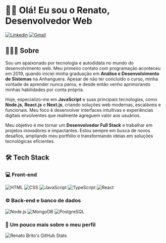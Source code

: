 # 👋🏽 Olá! Eu sou o Renato, Desenvolvedor Web

[![Linkedin](https://img.shields.io/badge/-Linkedin-333333?style=flat&logo=Linkedin)](https://www.linkedin.com/in/renatobritodev/)
[![Gmail](https://img.shields.io/badge/-Gmail-333333?style=flat&logo=Gmail)](mailto:dev.renatobrito@gmail.com)

## 👨🏾‍💻 Sobre
Sou um apaixonado por tecnologia e autodidata no mundo do desenvolvimento web. Meu primeiro contato com programação aconteceu em 2019, quando iniciei minha graduação em **Análise e Desenvolvimento de Sistemas** na Anhanguera. Apesar de não ter concluído o curso, minha vontade de aprender nunca parou, e desde então venho aprimorando minhas habilidades por conta própria.

Hoje, especializo-me em **JavaScript** e suas principais tecnologias, como **Node.js**, **React.js** e **Next.js**, criando soluções web modernas, escaláveis e funcionais. Meu foco é desenvolver interfaces intuitivas e experiências digitais envolventes que realmente agreguem valor aos usuários.

Meu objetivo é me tornar um **Desenvolvedor Full Stack** e trabalhar em projetos inovadores e impactantes. Estou sempre em busca de novos desafios, ampliando meu portfólio e transformando ideias em soluções tecnológicas eficientes.

## 🛠️ Tech Stack

### 💻 Front-end

![HTML](https://img.shields.io/badge/-HTML-333333?style=flat&logo=HTML5)
![CSS](https://img.shields.io/badge/-CSS-333333?style=flat&logo=CSS3&logoColor=1572B6)
![JavaScript](https://img.shields.io/badge/-JavaScript-333333?style=flat&logo=javascript)
![TypeScript](https://img.shields.io/badge/-TypeScript-333333?style=flat&logo=typescript&logoColor=2D79C7)
![React](https://img.shields.io/badge/-React-333333?style=flat&logo=react)

### ⚙️ Back-end e banco de dados

![Node.js][def]
![MongoDB](https://img.shields.io/badge/-MongoDB-333333?style=flat&logo=mongodb)
![PostgreSQL](https://img.shields.io/badge/-PostgreSQL-333333?style=flat&logo=postgresql)

### 🚀 Um pouco mais sobre o meu perfil

![Renato Brito's GitHub Stats](https://github-readme-stats.vercel.app/api?username=renatobritodev&show_icons=true&theme=tokyonight)

[def]: https://img.shields.io/badge/-Node.js-333333?style=flat&logo=node.js
